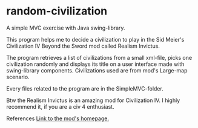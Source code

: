 # random-civilization
A simple MVC exercise with Java swing-library. 

This program helps me to decide a civilization to play in the Sid Meier's Civilization IV Beyond the Sword mod called Realism Invictus.

The program retrieves a list of civilizations from a small xml-file, picks one civilization randomly and displays its title on a user interface made with swing-library components. Civilizations used are from mod's Large-map scenario.

Every files related to the program are in the SimpleMVC-folder.

Btw the Realism Invictus is an amazing mod for Civilization IV. I highly recommend it, if you are a civ 4 enthusiast.

References
<a href="http://www.realism-invictus.com/">Link to the mod's homepage.</a>
